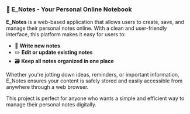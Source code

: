 ### 📘 E\_Notes - Your Personal Online Notebook

**E\_Notes** is a web-based application that allows users to create, save, and manage their personal notes online. With a clean and user-friendly interface, this platform makes it easy for users to:

* 📝 **Write new notes**
* ✏️ **Edit or update existing notes**
* 🗃️ **Keep all notes organized in one place**

Whether you're jotting down ideas, reminders, or important information, E\_Notes ensures your content is safely stored and easily accessible from anywhere through a web browser.

This project is perfect for anyone who wants a simple and efficient way to manage their personal notes digitally.

